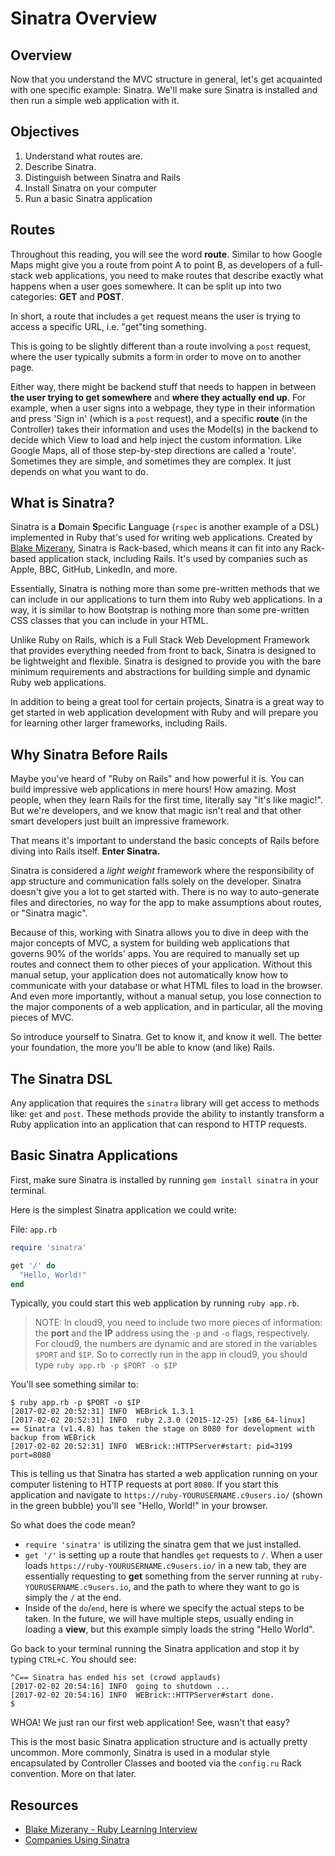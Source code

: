 # Sinatra Overview

## Overview

Now that you understand the MVC structure in general, let's get acquainted with one specific example: Sinatra.  We'll make sure Sinatra is installed and then run a simple web application with it. 

## Objectives

1. Understand what routes are.
2. Describe Sinatra.
3. Distinguish between Sinatra and Rails
4. Install Sinatra on your computer
5. Run a basic Sinatra application


## Routes
Throughout this reading, you will see the word **route**.  Similar to how Google Maps might give you a route from point A to point B, as developers of a full-stack web applications, you need to make routes that describe exactly what happens when a user goes somewhere.  It can be split up into two categories: **GET** and **POST**.

In short, a route that includes a `get` request means the user is trying to access a specific URL, i.e. "get"ting something.

This is going to be slightly different than a route involving a `post` request, where the user typically submits a form in order to move on to another page.

Either way, there might be backend stuff that needs to happen in between **the user trying to get somewhere** and **where they actually end up**.  For example, when a user signs into a webpage, they type in their information and press 'Sign in' (which is a `post` request), and a specific **route** (in the Controller) takes their information and uses the Model(s) in the backend to decide which View to load and help inject the custom information.  Like Google Maps, all of those step-by-step directions are called a 'route'.  Sometimes they are simple, and sometimes they are complex.  It just depends on what you want to do.

## What is Sinatra?

Sinatra is a **D**omain **S**pecific **L**anguage (`rspec` is another example of a DSL) implemented in Ruby that's used for writing web applications. Created by [Blake Mizerany](https://github.com/bmizerany),  Sinatra is Rack-based, which means it can fit into any Rack-based application stack, including Rails. It's used by companies such as Apple, BBC, GitHub, LinkedIn, and more.

Essentially, Sinatra is nothing more than some pre-written methods that we can include in our applications to turn them into Ruby web applications.  In a way, it is similar to how Bootstrap is nothing more than some pre-written CSS classes that you can include in your HTML.

Unlike Ruby on Rails, which is a Full Stack Web Development Framework that provides everything needed from front to back, Sinatra is designed to be lightweight and flexible.  Sinatra is designed to provide you with the bare minimum requirements and abstractions for building simple and dynamic Ruby web applications.

In addition to being a great tool for certain projects, Sinatra is a great way to get started in web application development with Ruby and will prepare you for learning other larger frameworks, including Rails.

## Why Sinatra Before Rails

Maybe you've heard of "Ruby on Rails" and how powerful it is. You can build impressive web applications in mere hours! How amazing. Most people, when they learn Rails for the first time, literally say "It's like magic!". But we're developers, and we know that magic isn't real and that other smart developers just built an impressive framework.

That means it's important to understand the basic concepts of Rails before diving into Rails itself. **Enter Sinatra.**


Sinatra is considered a _light weight_ framework where the responsibility of app structure and communication falls solely on the developer. Sinatra doesn't give you a lot to get started with. There is no way to auto-generate files and directories, no way for the app to make assumptions about routes, or "Sinatra magic".

Because of this, working with Sinatra allows you to dive in deep with the major concepts of MVC, a system for building web applications that governs 90% of the worlds' apps. You are required to manually set up routes and connect them to other pieces of your application. Without this manual setup, your application does not automatically know how to communicate with your database or what HTML files to load in the browser. And even more importantly, without a manual setup, you lose connection to the major components of a web application, and in particular, all the moving pieces of MVC.

So introduce yourself to Sinatra. Get to know it, and know it well. The better your foundation, the more you'll be able to know (and like) Rails.

## The Sinatra DSL

Any application that requires the `sinatra` library will get access to methods like: `get` and `post`. These methods provide the ability to instantly transform a Ruby application into an application that can respond to HTTP requests.

## Basic Sinatra Applications

First, make sure Sinatra is installed by running `gem install sinatra` in your terminal.

Here is the simplest Sinatra application we could write:

File: `app.rb`
```ruby
require 'sinatra'

get '/' do
  "Hello, World!"
end
```

Typically, you could start this web application by running `ruby app.rb`. 

>NOTE: In cloud9, you need to include two more pieces of information: the **port** and the **IP** address using the `-p` and `-o` flags, respectively.  For cloud9, the numbers are dynamic and are stored in the variables `$PORT` and `$IP`.  So to correctly run in the app in cloud9, you should type `ruby app.rb -p $PORT -o $IP`

You'll see something similar to:

```
$ ruby app.rb -p $PORT -o $IP
[2017-02-02 20:52:31] INFO  WEBrick 1.3.1
[2017-02-02 20:52:31] INFO  ruby 2.3.0 (2015-12-25) [x86_64-linux]
== Sinatra (v1.4.8) has taken the stage on 8080 for development with backup from WEBrick
[2017-02-02 20:52:31] INFO  WEBrick::HTTPServer#start: pid=3199 port=8080 
```


This is telling us that Sinatra has started a web application running on your computer listening to HTTP requests at port `8080`. If you start this application and navigate to `https://ruby-YOURUSERNAME.c9users.io/` (shown in the green bubble) you'll see "Hello, World!" in your browser. 

So what does the code mean?
* `require 'sinatra'` is utilizing the sinatra gem that we just installed.
* `get '/'` is setting up a route that handles `get` requests to `/`.  When a user loads `https://ruby-YOURUSERNAME.c9users.io/` in a new tab, they are essentially requesting to **get** something from the server running at `ruby-YOURUSERNAME.c9users.io`, and the path to where they want to go is simply the `/` at the end.  
* Inside of the `do`/`end`, here is where we specify the actual steps to be taken.  In the future, we will have multiple steps, usually ending in loading a **view**, but this example simply loads the string "Hello World".

Go back to your terminal running the Sinatra application and stop it by typing `CTRL+C`. You should see:

```
^C== Sinatra has ended his set (crowd applauds)
[2017-02-02 20:54:16] INFO  going to shutdown ...
[2017-02-02 20:54:16] INFO  WEBrick::HTTPServer#start done.
$
```

WHOA!  We just ran our first web application!  See, wasn't that easy?

This is the most basic Sinatra application structure and is actually pretty uncommon. More commonly, Sinatra is used in a modular style encapsulated by Controller Classes and booted via the `config.ru` Rack convention.  More on that later.

## Resources

* [Blake Mizerany - Ruby Learning Interview](http://rubylearning.com/blog/2009/08/11/blake-mizerany-how-do-i-learn-and-master-sinatra/)
* [Companies Using Sinatra](http://www.sinatrarb.com/wild.html)